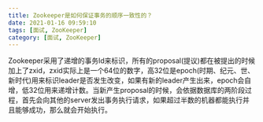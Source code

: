 ```yaml
---
title: Zookeeper是如何保证事务的顺序一致性的？
date: 2021-01-16 09:59:10
tags: [面试, ZooKeeper]
category: [面试, ZooKeeper]
---
```


Zookeeper采用了递增的事务Id来标识，所有的proposal(提议)都在被提出的时候加上了zxid，zxid实际上是一个64位的数字，高32位是epoch(时期、纪元、世、新时代)用来标识leader是否发生改变，如果有新的leader产生出来，epoch会自增，低32位用来递增计数。当新产生proposal的时候，会依据数据库的两阶段过程，首先会向其他的server发出事务执行请求，如果超过半数的机器都能执行并且能够成功，那么就会开始执行。

